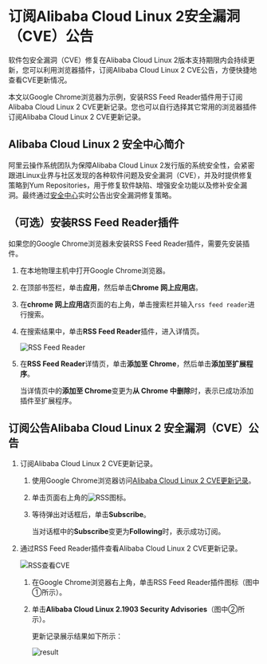 # 订阅Alibaba Cloud Linux 2安全漏洞（CVE）公告

软件包安全漏洞（CVE）修复在Alibaba Cloud Linux 2版本支持期限内会持续更新，您可以利用浏览器插件，订阅Alibaba Cloud Linux 2 CVE公告，方便快捷地查看CVE更新情况。

本文以Google Chrome浏览器为示例，安装RSS Feed Reader插件用于订阅Alibaba Cloud Linux 2 CVE更新记录。您也可以自行选择其它常用的浏览器插件订阅Alibaba Cloud Linux 2 CVE更新记录。

## Alibaba Cloud Linux 2 安全中心简介

阿里云操作系统团队为保障Alibaba Cloud Linux 2发行版的系统安全性，会紧密跟进Linux业界与社区发现的各种软件问题及安全漏洞（CVE），并及时提供修复策略到Yum Repositories，用于修复软件缺陷、增强安全功能以及修补安全漏洞。最终通过[安全中心](http://mirrors.aliyun.com/alinux/cve/alinux2.xml)实时公告出安全漏洞修复策略。

## （可选）安装RSS Feed Reader插件

如果您的Google Chrome浏览器未安装RSS Feed Reader插件，需要先安装插件。

1.  在本地物理主机中打开Google Chrome浏览器。

2.  在顶部书签栏，单击**应用**，然后单击**Chrome 网上应用店**。

3.  在**chrome 网上应用店**页面的右上角，单击搜索栏并输入`rss feed reader`进行搜索。

4.  在搜索结果中，单击**RSS Feed Reader**插件，进入详情页。

    ![RSS Feed Reader](https://static-aliyun-doc.oss-accelerate.aliyuncs.com/assets/img/zh-CN/1288042161/p238771.png)

5.  在**RSS Feed Reader**详情页，单击**添加至 Chrome**，然后单击**添加至扩展程序**。

    当详情页中的**添加至 Chrome**变更为**从 Chrome 中删除**时，表示已成功添加插件至扩展程序。


## 订阅公告Alibaba Cloud Linux 2 安全漏洞（CVE）公告

1.  订阅Alibaba Cloud Linux 2 CVE更新记录。

    1.  使用Google Chrome浏览器访问[Alibaba Cloud Linux 2 CVE更新记录](http://mirrors.aliyun.com/alinux/cve/alinux2.xml)。

    2.  单击页面右上角的![RSS](https://static-aliyun-doc.oss-accelerate.aliyuncs.com/assets/img/zh-CN/2288042161/p238792.png)图标。

    3.  等待弹出对话框后，单击**Subscribe**。

        当对话框中的**Subscribe**变更为**Following**时，表示成功订阅。

2.  通过RSS Feed Reader插件查看Alibaba Cloud Linux 2 CVE更新记录。

    ![RSS查看CVE](https://static-aliyun-doc.oss-accelerate.aliyuncs.com/assets/img/zh-CN/2288042161/p238801.png)

    1.  在Google Chrome浏览器右上角，单击RSS Feed Reader插件图标（图中①所示）。

    2.  单击**Alibaba Cloud Linux 2.1903 Security Advisories**（图中②所示）。

        更新记录展示结果如下所示：

        ![result](https://static-aliyun-doc.oss-accelerate.aliyuncs.com/assets/img/zh-CN/2288042161/p238804.png)



